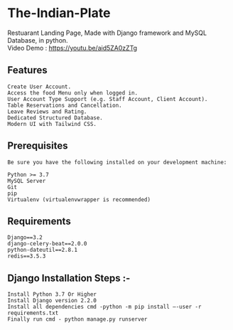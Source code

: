 # The-Indian-Plate
Restuarant Landing Page, Made with Django framework and MySQL Database, in python.  
Video Demo : https://youtu.be/aid5ZA0zZTg


 ## Features

    Create User Account.
    Access the food Menu only when logged in. 
    User Account Type Support (e.g. Staff Account, Client Account).
    Table Reservations and Cancellation.
    Leave Reviews and Rating.  
    Dedicated Structured Database.
    Modern UI with Tailwind CSS.
 ## Prerequisites

    Be sure you have the following installed on your development machine:

    Python >= 3.7
    MySQL Server
    Git
    pip
    Virtualenv (virtualenvwrapper is recommended)

## Requirements
    
    Django==3.2
    django-celery-beat==2.0.0
    python-dateutil==2.8.1
    redis==3.5.3

## Django Installation Steps :-

    Install Python 3.7 Or Higher
    Install Django version 2.2.0
    Install all dependencies cmd -python -m pip install –-user -r requirements.txt
    Finally run cmd - python manage.py runserver
